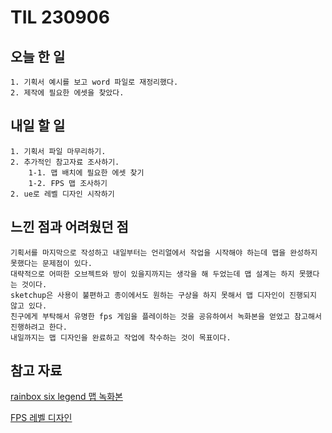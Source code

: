TIL 230906
======

오늘 한 일
------

	1. 기획서 예시를 보고 word 파일로 재정리했다.
	2. 제작에 필요한 에셋을 찾았다.
 
내일 할 일
------

	1. 기획서 파일 마무리하기.
 	2. 추가적인 참고자료 조사하기.
		1-1. 맵 배치에 필요한 에셋 찾기
  		1-2. FPS 맵 조사하기
	2. ue로 레벨 디자인 시작하기

느낀 점과 어려웠던 점
------
```
기획서를 마지막으로 작성하고 내일부터는 언리얼에서 작업을 시작해야 하는데 맵을 완성하지 못했다는 문제점이 있다.
대략적으로 어떠한 오브젝트와 방이 있을지까지는 생각을 해 두었는데 맵 설계는 하지 못했다는 것이다.
sketchup은 사용이 불편하고 종이에서도 원하는 구상을 하지 못해서 맵 디자인이 진행되지 않고 있다.
친구에게 부탁해서 유명한 fps 게임을 플레이하는 것을 공유하여서 녹화본을 얻었고 참고해서 진행하려고 한다.
내일까지는 맵 디자인을 완료하고 작업에 착수하는 것이 목표이다.

```

참고 자료
------

[rainbox six legend 맵 녹화본](https://youtu.be/eLhO4cUtXRk?si=Cai_hcVmNG3ME3GI)

[FPS 레벨 디자인](https://www.thisisgame.com/webzine/nboard/78/?n=42977)

